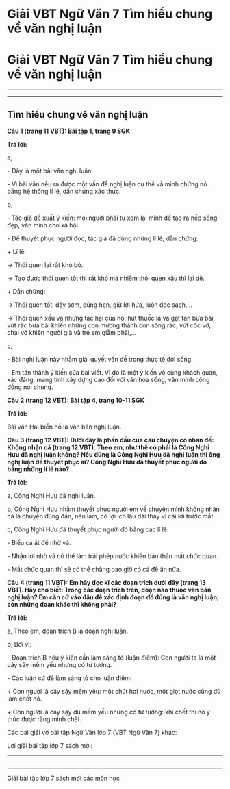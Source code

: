# Giải VBT Ngữ Văn 7 Tìm hiểu chung về văn nghị luận

# Giải VBT Ngữ Văn 7 Tìm hiểu chung về văn nghị luận

* * *

* * *

## Tìm hiểu chung về văn nghị luận

**Câu 1 (trang 11 VBT): Bài tập 1, trang 9 SGK**

**Trả lời:**

a, 

\- Đây là một bài văn nghị luận. 

\- Vì bài văn nêu ra được một vấn đề nghị luận cụ thể và minh chứng nó bằng hệ thống lí lẽ, dẫn chứng xác thực. 

b, 

\- Tác giả đề xuất ý kiến: mọi người phải tự xem lại mình để tạo ra nếp sống đẹp, văn minh cho xã hội. 

\- Để thuyết phục người đọc, tác giả đã dùng những lí lẽ, dẫn chứng:

\+ Lí lẽ: 

-> Thói quen lại rất khó bỏ. 

-> Tạo được thói quen tốt thì rất khó mà nhiễm thói quen xấu thì lại dễ. 

\+ Dẫn chứng: 

-> Thói quen tốt: dậy sớm, đúng hẹn, giữ lời hứa, luôn đọc sách,…

-> Thói quen xấu và những tác hại của nó: hút thuốc lá và gạt tàn bừa bãi, vứt rác bừa bãi khiến những con mương thành con sống rác, vứt cốc vỡ, chai vỡ khiến người già và trẻ em giẫm phải,…

c, 

\- Bài nghị luận này nhằm giải quyết vấn đề trong thực tế đời sống.

\- Em tán thành ý kiến của bài viết. Vì đó là một ý kiến vô cùng khách quan, xác đáng, mang tính xây dựng cao đối với văn hóa sống, văn minh cộng đồng nói chung.

**Câu 2 (trang 12 VBT): Bài tập 4, trang 10-11 SGK**

**Trả lời:**

Bài văn Hai biển hồ là văn bản nghị luận. 

**Câu 3 (trang 12 VBT): Dưới đây là phần đầu của câu chuyện có nhan đề: Không nhận cá (trang 12 VBT). Theo em, như thế có phải là Công Nghi Hưu đã nghị luận không? Nếu đúng là Công Nghi Hưu đã nghị luận thì ông nghị luận để thuyết phục ai? Công Nghi Hưu đã thuyết phục người đó bằng những lí lẽ nào?**

**Trả lời:**

a, Công Nghi Hưu đã nghị luận.

b, Công Nghi Hưu nhằm thuyết phục người em về chuyện mình không nhận cá là chuyện đúng đắn, nên làm, có lợi ích lâu dài thay vì cái lợi trước mắt.

c, Công Nghi Hưu đã thuyết phục người đó bằng các lí lẽ: 

\- Biếu cá ắt để nhờ vả. 

\- Nhận lời nhờ vả có thể làm trái phép nước khiến bản thân mất chức quan.

\- Mất chức quan thì sẽ có thể chẳng bao giờ có cá để ăn nữa.

**Câu 4 (trang 11 VBT): Em hãy đọc kĩ các đoạn trích dưới đây (trang 13 VBT). Hãy cho biết: Trong các đoạn trích trên, đoạn nào thuộc văn bản nghị luận? Em căn cứ vào đâu để xác định đoạn đó đúng là văn nghị luận, còn những đoạn khác thì không phải?**

**Trả lời:**

a, Theo em, đoạn trích B là đoạn nghị luận.

b, Bởi vì: 

\- Đoạn trích B nêu ý kiến cần làm sáng tỏ (luận điểm): Con người ta là một cây sậy mềm yếu nhưng có tư tưởng.

\- Các luận cứ để làm sáng tỏ cho luận điểm: 

\+ Con người là cây sậy mềm yếu: một chút hơi nước, một giọt nước cũng đủ làm chết nó. 

\+ Con người là cây sậy dù mềm yếu nhưng có tư tưởng: khi chết thì nó ý thức được rằng mình chết. 

Các bài giải vở bài tập Ngữ Văn lớp 7 (VBT Ngữ Văn 7) khác:

Lời giải bài tập lớp 7 sách mới:

* * *

* * *

* * *

Giải bài tập lớp 7 sách mới các môn học

